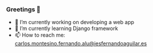 ### Greetings 👋

- 🔭 I’m currently working on developing a web app
- 🌱 I’m currently learning Django framework
- 📫 How to reach me: carlos.montesino.fernando.alu@iesfernandoaguilar.es

